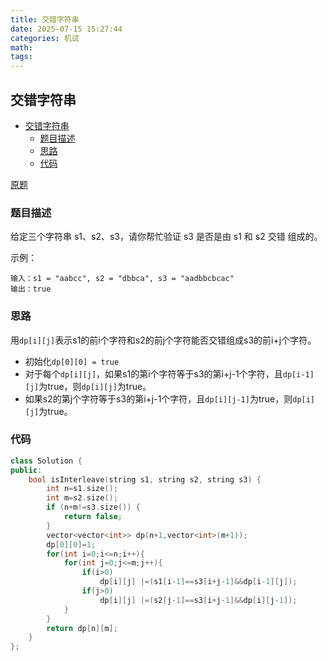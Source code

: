 ```yaml
---
title: 交错字符串
date: 2025-07-15 15:27:44
categories: 机试
math:
tags:
---
```

## 交错字符串

<!-- TOC -->

- [交错字符串](#交错字符串)
    - [题目描述](#题目描述)
    - [思路](#思路)
    - [代码](#代码)

<!-- /TOC -->

[原题](https://leetcode.cn/problems/interleaving-string/description/)


### 题目描述

给定三个字符串 s1、s2、s3，请你帮忙验证 s3 是否是由 s1 和 s2 交错 组成的。

示例：
```
输入：s1 = "aabcc", s2 = "dbbca", s3 = "aadbbcbcac"
输出：true
```
### 思路
用`dp[i][j]`表示s1的前i个字符和s2的前j个字符能否交错组成s3的前i+j个字符。
- 初始化`dp[0][0] = true`
- 对于每个`dp[i][j]`，如果s1的第i个字符等于s3的第i+j-1个字符，且`dp[i-1][j]`为true，则`dp[i][j]`为true。
- 如果s2的第j个字符等于s3的第i+j-1个字符，且`dp[i][j-1]`为true，则`dp[i][j]`为true。

### 代码
```c++
class Solution {
public:
    bool isInterleave(string s1, string s2, string s3) {
        int n=s1.size();
        int m=s2.size();
        if (n+m!=s3.size()) {
            return false;
        }
        vector<vector<int>> dp(n+1,vector<int>(m+1));
        dp[0][0]=1;
        for(int i=0;i<=n;i++){
            for(int j=0;j<=m;j++){
                if(i>0)
                    dp[i][j] |=(s1[i-1]==s3[i+j-1]&&dp[i-1][j]);
                if(j>0)
                    dp[i][j] |=(s2[j-1]==s3[i+j-1]&&dp[i][j-1]);
            }
        }
        return dp[n][m];
    }
};
```

